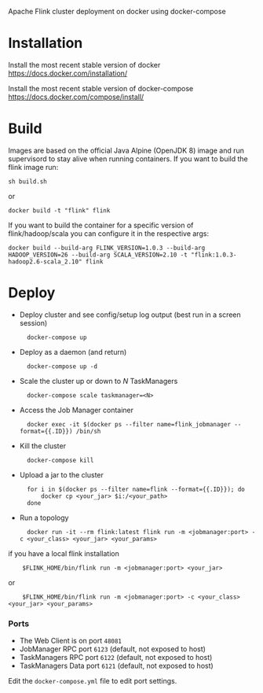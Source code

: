 Apache Flink cluster deployment on docker using docker-compose

# Installation

Install the most recent stable version of docker
https://docs.docker.com/installation/

Install the most recent stable version of docker-compose
https://docs.docker.com/compose/install/

# Build

Images are based on the official Java Alpine (OpenJDK 8) image and run
supervisord to stay alive when running containers. If you want to build the
flink image run:

    sh build.sh

or

    docker build -t "flink" flink

If you want to build the container for a specific version of flink/hadoop/scala
you can configure it in the respective args:

    docker build --build-arg FLINK_VERSION=1.0.3 --build-arg HADOOP_VERSION=26 --build-arg SCALA_VERSION=2.10 -t "flink:1.0.3-hadoop2.6-scala_2.10" flink

# Deploy

- Deploy cluster and see config/setup log output (best run in a screen session)

        docker-compose up

- Deploy as a daemon (and return)

        docker-compose up -d

- Scale the cluster up or down to *N* TaskManagers

        docker-compose scale taskmanager=<N>

- Access the Job Manager container

        docker exec -it $(docker ps --filter name=flink_jobmanager --format={{.ID}}) /bin/sh

- Kill the cluster

        docker-compose kill

- Upload a jar to the cluster

        for i in $(docker ps --filter name=flink --format={{.ID}}); do
            docker cp <your_jar> $i:/<your_path>
        done

- Run a topology

        docker run -it --rm flink:latest flink run -m <jobmanager:port> -c <your_class> <your_jar> <your_params>

if you have a local flink installation

        $FLINK_HOME/bin/flink run -m <jobmanager:port> <your_jar>

or

        $FLINK_HOME/bin/flink run -m <jobmanager:port> -c <your_class> <your_jar> <your_params>

### Ports

- The Web Client is on port `48081`
- JobManager RPC port `6123` (default, not exposed to host)
- TaskManagers RPC port `6122` (default, not exposed to host)
- TaskManagers Data port `6121` (default, not exposed to host)

Edit the `docker-compose.yml` file to edit port settings.
